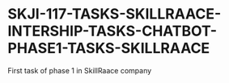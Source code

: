 # SKJI-117-TASKS-SKILLRAACE-INTERSHIP-TASKS-CHATBOT-PHASE1-TASKS-SKILLRAACE
First task  of phase 1 in SkillRaace company
